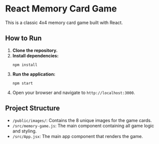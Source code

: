 # React Memory Card Game

This is a classic 4x4 memory card game built with React.

## How to Run

1.  **Clone the repository.**
2.  **Install dependencies:**
    ```
    npm install
    ```
3.  **Run the application:**
    ```
    npm start
    ```
4. Open your browser and navigate to `http://localhost:3000`.

## Project Structure

-   `/public/images/`: Contains the 8 unique images for the game cards.
-   `/src/memory-game.js`: The main component containing all game logic and styling.
-   `/src/App.jsx`: The main app component that renders the game.
